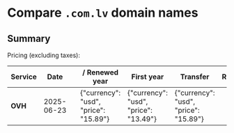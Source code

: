# Compare `.com.lv` domain names

## Summary

Pricing (excluding taxes):

| Service | Date |  | / Renewed year | First year | Transfer | Restoration |
|--|--|--|--|--|--|--|
| **OVH** | 2025-06-23 |  | {"currency": "usd", "price": "15.89"} | {"currency": "usd", "price": "13.49"} | {"currency": "usd", "price": "15.89"} |  |
